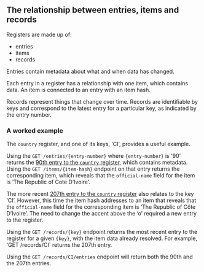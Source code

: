 ## The relationship between entries, items and records

Registers are made up of:

* entries
* items
* records

Entries contain metadata about what and when data has changed. 

Each entry in a register has a relationship with one item, which contains data. An item is connected to an entry with an item hash.   

Records represent things that change over time. Records are identifiable by keys and correspond to the latest entry for a particular key, as indicated by the entry number.

### A worked example

The `country` register, and one of its keys, ‘CI’, provides a useful example. 

Using the `GET /entries/{entry-number}` where `{entry-number}` is '90' returns the [90th entry to the `country` register](https://country.register.gov.uk/entries/90.json), which contains metadata. Using the `GET /items/{item-hash}` endpoint on that entry returns the corresponding item, which reveals that the `official-name` field for the item is ‘The Republic of Cote D’Ivoire’. 

The more recent [207th entry to the `country` register](https://country.register.gov.uk/entries/207.json) also relates to the key ‘CI’. However, this time the item hash addresses to an item that reveals that the `official-name` field for the corresponding item is ‘The Republic of Côte D’Ivoire’. The need to change the accent above the ‘o’ required a new entry to the register.

Using the `GET /records/{key}` endpoint returns the most recent entry to the register for a given `{key}`, with the item data already resolved. For example, 'GET /records/CI` returns the 207th entry. 

Using the `GET /records/CI/entries` endpoint will return both the 90th and the 207th entries. 

